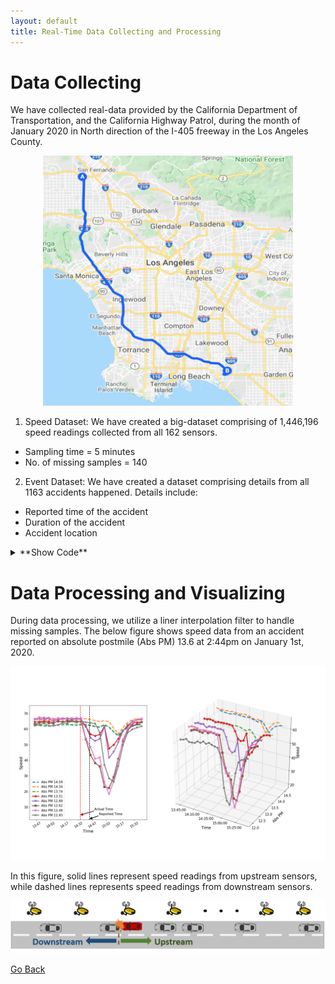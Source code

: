 ```yaml
---
layout: default
title: Real-Time Data Collecting and Processing
---
```


# Data Collecting

We have collected real-data provided by the California Department of Transportation, and  the California Highway Patrol, during the month of January 2020 in North direction of the I-405 freeway in the Los Angeles County. 

<p align="center">
  <img src="../images/g_map.png" height="400" width="400">
 </p>
    

1. Speed Dataset:  We have created a big-dataset comprising of 1,446,196 speed readings collected from all 162 sensors.
  - Sampling time = 5 minutes
  - No. of missing samples = 140

2. Event Dataset:  We have created a dataset comprising details from all 1163 accidents happened. Details include:
  - Reported time of the accident
  - Duration of the accident
  - Accident location
  

<details>
  <summary> **Show Code** </summary>
  
```python
import pandas as pd
import datetime

######################################  Speed Dataset #########################################
new = pd.DataFrame()
Speed_data = []

#read all 31 files, each file contains speed readings from a single day in Jan 2020
for i in range(1,32): 
    data_xls = pd.read_excel('Speed_data/pems_output-'+str(i)+'.xlsx', index_col=None)
    new = data_xls[['Time','Postmile (Abs)','VDS','AggSpeed', '% Observed']]
    new = new.rename(index=str, columns={"Time":"Time","Postmile (Abs)": "Postmile",
                              "VDS":"Link_ID","AggSpeed": "Speed","% Observed": "Accuracy"})    
    date = datetime.date(2020,1,i)        
    new['Time'] = pd.to_datetime(date.strftime('%Y-%m-%d:') + new['Time'], format='%Y-%m-%d:%H:%M')
    Speed_data.append(new)

#save all speed readings into a single .csv file
Speed_data = pd.concat(Speed_data, axis=0)
Speed_data.to_csv('Speed_2020_Jan.csv', encoding='utf-8',index=False)

######################################  Event Dataset #########################################
new = pd.DataFrame()
Event_data = []

#read all 5 files, each file contains all accident details happended in a week in Jan 2020
for i in range(1,6):
    
    data_xls = pd.read_excel('Accidents/pems_output-'+str(32+i)+'.xlsx', index_col=None)
    new = data_xls[['Incident Id','Start Time','Duration (mins)','Abs PM','DESCRIPTION']]
    new = new.rename(index=str, columns={"Incident Id":"Incident_ID","Start Time": "Start_Time", 
                     "Duration (mins)":"Duration","Abs PM": "Postmile","DESCRIPTION": "DESCRIP"})
   
    new['Start_Time'] = pd.to_datetime(new['Start_Time'], format='%m-%d-%y %H:%M')   
    Event_data.append(new)

#save all event data into a single .csv file
Event_data = pd.concat(Event_data, axis=0)
Event_data.to_csv('Event_2020_Jan.csv', encoding='utf-8',index=False)
```
</details>
  
# Data Processing and Visualizing

During data processing, we utilize a liner interpolation filter to handle missing samples.  The below figure shows speed data from an accident reported on absolute postmile (Abs PM) 13.6 at 2:44pm on January 1st, 2020. 

![Sample Acc](../images/sample_acc.png)

In this figure, solid lines represent speed readings from upstream sensors, while dashed lines represents speed readings from downstream sensors.  

![Down Up](../images/down_up.png)

[Go Back](../)
